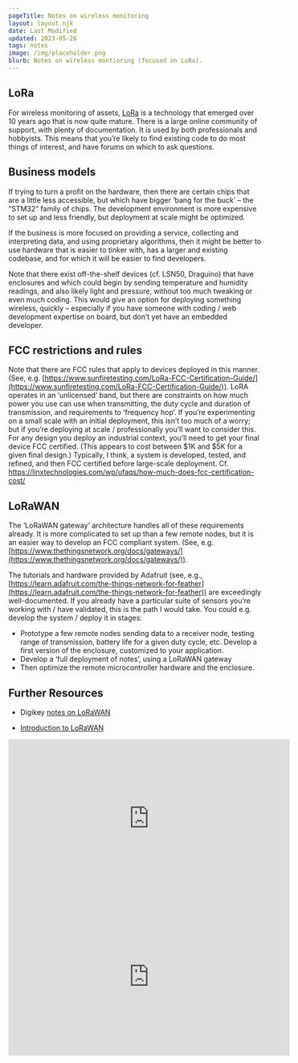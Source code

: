 ```yaml
---
pageTitle: Notes on wireless monitoring
layout: layout.njk
date: Last Modified
updated: 2023-05-26
tags: notes 
image: /img/placeholder.png
blurb: Notes on wireless montioring (focused on LoRa).
---
```


## LoRa

For wireless monitoring of assets, [LoRa](https://en.wikipedia.org/wiki/LoRa) is a technology that emerged over 10 years ago that is now quite mature.  There is a large online community of support, with plenty of documentation.  It is used by both professionals and hobbyists.  This means that you’re likely to find existing code to do most things of interest, and have forums on which to ask questions.

## Business models

If trying to turn a profit on the hardware, then there are certain chips that are a little less accessible, but which have bigger ‘bang for the buck’ – the “STM32” family of chips.  The development environment is more expensive to set up and less friendly, but deployment at scale might be optimized. 

If the business is more focused on providing a service, collecting and interpreting data, and using proprietary algorithms, then it might be better to use hardware that is easier to tinker with, has a larger and existing codebase, and for which it will be easier to find developers.

Note that there exist off-the-shelf devices (cf. LSN50, Draguino) that have enclosures and which could begin by sending temperature and humidity readings, and also likely light and pressure, without too much tweaking or even much coding.  This would give an option for deploying something wireless, quickly – especially if you have someone with coding / web development expertise on board, but don’t yet have an embedded developer.

## FCC restrictions and rules

Note that there are FCC rules that apply to devices deployed in this manner.  (See, e.g. [https://www.sunfiretesting.com/LoRa-FCC-Certification-Guide/](https://www.sunfiretesting.com/LoRa-FCC-Certification-Guide/)). LoRA operates in an ‘unlicensed’ band, but there are constraints on how much power you use can use when transmitting, the duty cycle and duration of transmission, and requirements to ‘frequency hop’.  If you’re experimenting on a small scale with an initial deployment, this isn’t too much of a worry; but if you’re deploying at scale / professionally you’ll want to consider this.  For any design you deploy an industrial context, you’ll need to get your final device FCC certified. (This appears to cost between $1K and $5K for a given final design.) Typically, I think, a system is developed, tested, and refined, and then FCC certified before large-scale deployment.  Cf. https://linxtechnologies.com/wp/ufaqs/how-much-does-fcc-certification-cost/

## LoRaWAN

The ‘LoRaWAN gateway’ architecture handles all of these requirements already.  It is more complicated to set up than a few remote nodes, but it is an easier way to develop an FCC compliant system. (See, e.g. [https://www.thethingsnetwork.org/docs/gateways/](https://www.thethingsnetwork.org/docs/gateways/)).

The tutorials and hardware provided by Adafruit (see, e.g., [https://learn.adafruit.com/the-things-network-for-feather](https://learn.adafruit.com/the-things-network-for-feather)) are exceedingly well-documented.  If you already have a particular suite of sensors you’re working with / have validated, this is the path I would take.  You could e.g. develop the system / deploy it in stages:
- Prototype a few remote nodes sending data to a receiver node, testing range of transmission, battery life for a given duty cycle, etc. Develop a first version of the enclosure, customized to your application.
- Develop a ‘full deployment of notes’, using a LoRaWAN gateway
- Then optimize the remote microcontroller hardware and the enclosure.  

## Further Resources

- Digikey [notes on LoRaWAN](https://www.digikey.com/en/articles/lorawan-part-1-15-km-wireless-10-year-battery-life-iot?utm_adgroup=General&utm_source=google&utm_medium=cpc&utm_campaign=Dynamic%20Search_EN_RLSA_Buyers&utm_term=&utm_content=General&gclid=CjwKCAjwscGjBhAXEiwAswQqNCeuX-HwDE1FBfNjuYFO-cMJTa6cMn_bVn9P9MDfybZkaEpag6xtCRoC1bUQAvD_BwE)

- [Introduction to LoRaWAN](https://virscient.com/resources/technical-notes/introduction-to-lorawan/) 

<iframe width="560" height="315" src="https://www.youtube.com/embed/AYsrtudQdGE" title="YouTube video player" frameborder="0" allow="accelerometer; autoplay; clipboard-write; encrypted-media; gyroscope; picture-in-picture; web-share" allowfullscreen></iframe>

<iframe width="560" height="315" src="https://www.youtube.com/embed/ZsVhYiX4_6o" title="YouTube video player" frameborder="0" allow="accelerometer; autoplay; clipboard-write; encrypted-media; gyroscope; picture-in-picture; web-share" allowfullscreen></iframe>





